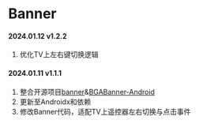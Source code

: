 # Banner

#### 2024.01.12	v1.2.2

1. 优化TV上左右键切换逻辑



#### 2024.01.11	v1.1.1

1. 整合开源项目[banner](https://github.com/youth5201314/banner)&[BGABanner-Android](https://github.com/bingoogolapple/BGABanner-Android)
2. 更新至Androidx和依赖
3. 修改Banner代码，适配TV上遥控器左右切换与点击事件